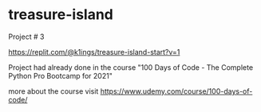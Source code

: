 # treasure-island
Project # 3

https://replit.com/@k1ings/treasure-island-start?v=1

Project had already done in the course "100 Days of Code - The Complete Python Pro Bootcamp for 2021"

more about the course visit https://www.udemy.com/course/100-days-of-code/
